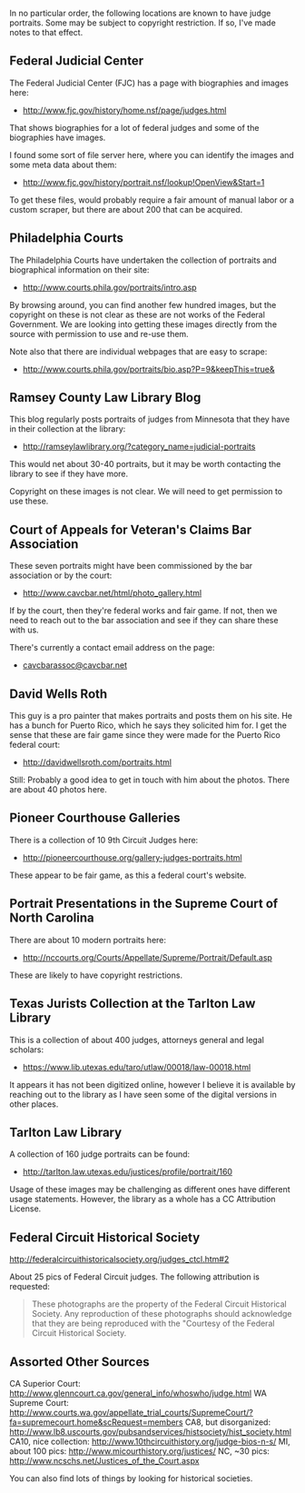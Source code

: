 In no particular order, the following locations are known to have judge 
portraits. Some may be subject to copyright restriction. If so, I've made notes
to that effect.


Federal Judicial Center
-----------------------
The Federal Judicial Center (FJC) has a page with biographies and images here:

 - http://www.fjc.gov/history/home.nsf/page/judges.html
 
That shows biographies for a lot of federal judges and some of the biographies
have images. 

I found some sort of file server here, where you can identify the images and 
some meta data about them:

 - http://www.fjc.gov/history/portrait.nsf/lookup!OpenView&Start=1
 
To get these files, would probably require a fair amount of manual labor or a 
custom scraper, but there are about 200 that can be acquired.


Philadelphia Courts
-------------------
The Philadelphia Courts have undertaken the collection of portraits and 
biographical information on their site:

 - http://www.courts.phila.gov/portraits/intro.asp
 
By browsing around, you can find another few hundred images, but the copyright
on these is not clear as these are not works of the Federal Government. We are 
looking into getting these images directly from the source with permission to 
use and re-use them.

Note also that there are individual webpages that are easy to scrape: 

 - http://www.courts.phila.gov/portraits/bio.asp?P=9&keepThis=true&


Ramsey County Law Library Blog
------------------------------
This blog regularly posts portraits of judges from Minnesota that they have in
their collection at the library:

 - http://ramseylawlibrary.org/?category_name=judicial-portraits
 
This would net about 30-40 portraits, but it may be worth contacting the 
library to see if they have more.

Copyright on these images is not clear. We will need to get permission to use 
these.


Court of Appeals for Veteran's Claims Bar Association
-----------------------------------------------------
These seven portraits might have been commissioned by the bar association or by
the court:

 - http://www.cavcbar.net/html/photo_gallery.html
 
If by the court, then they're federal works and fair game. If not, then we need
to reach out to the bar association and see if they can share these with us.

There's currently a contact email address on the page:

 - cavcbarassoc@cavcbar.net
 

David Wells Roth
----------------
This guy is a pro painter that makes portraits and posts them on his site. He 
has a bunch for Puerto Rico, which he says they solicited him for. I get the 
sense that these are fair game since they were made for the Puerto Rico federal
court:

 - http://davidwellsroth.com/portraits.html
 
Still: Probably a good idea to get in touch with him about the photos. There are
about 40 photos here.


Pioneer Courthouse Galleries
----------------------------
There is a collection of 10 9th Circuit Judges here:

 - http://pioneercourthouse.org/gallery-judges-portraits.html
 
These appear to be fair game, as this a federal court's website.


Portrait Presentations in the Supreme Court of North Carolina
-------------------------------------------------------------
There are about 10 modern portraits here:

 - http://nccourts.org/Courts/Appellate/Supreme/Portrait/Default.asp
 
These are likely to have copyright restrictions.



Texas Jurists Collection at the Tarlton Law Library
---------------------------------------------------
This is a collection of about 400 judges, attorneys general and legal scholars: 

 - https://www.lib.utexas.edu/taro/utlaw/00018/law-00018.html
 
It appears it has not been digitized online, however I believe it is available
by reaching out to the library as I have seen some of the digital versions in 
other places.


Tarlton Law Library
-------------------
A collection of 160 judge portraits can be found:

 - http://tarlton.law.utexas.edu/justices/profile/portrait/160
 
Usage of these images may be challenging as different ones have different usage
statements. However, the library as a whole has a CC Attribution License.


Federal Circuit Historical Society
----------------------------------
http://federalcircuithistoricalsociety.org/judges_ctcl.htm#2

About 25 pics of Federal Circuit judges. The following attribution is requested:

> These photographs are the property of the Federal Circuit Historical Society. 
> Any reproduction of these photographs should acknowledge that they are being 
> reproduced with the "Courtesy of the Federal Circuit Historical Society.


Assorted Other Sources
----------------------
CA Superior Court: http://www.glenncourt.ca.gov/general_info/whoswho/judge.html
WA Supreme Court: http://www.courts.wa.gov/appellate_trial_courts/SupremeCourt/?fa=supremecourt.home&scRequest=members
CA8, but disorganized: http://www.lb8.uscourts.gov/pubsandservices/histsociety/hist_society.html
CA10, nice collection: http://www.10thcircuithistory.org/judge-bios-n-s/
MI, about 100 pics: http://www.micourthistory.org/justices/
NC, ~30 pics: http://www.ncschs.net/Justices_of_the_Court.aspx

You can also find lots of things by looking for historical societies.
